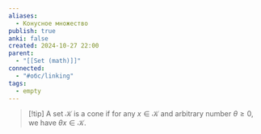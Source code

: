 ```yaml
---
aliases:
  - Конусное множество
publish: true
anki: false
created: 2024-10-27 22:00
parent:
  - "[[Set (math)]]"
connected:
  - "#обс/linking"
tags:
  - empty
---
```


> [!tip] A set $\mathcal{K}$ is a cone 
> if for any $x \in \mathcal{K}$ and arbitrary number $\theta \geq 0$, we have $\theta x \in \mathcal{K}$.